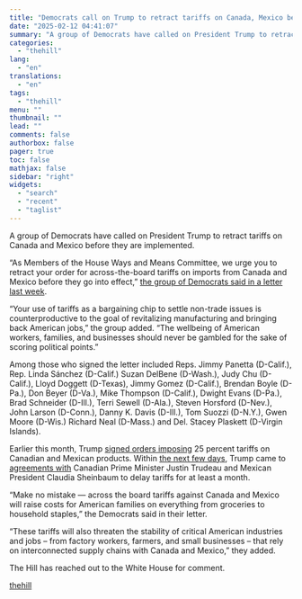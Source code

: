 ```yaml
---
title: "Democrats call on Trump to retract tariffs on Canada, Mexico before they are implemented"
date: "2025-02-12 04:41:07"
summary: "A group of Democrats have called on President Trump to retract tariffs on Canada and Mexico before they are implemented. “As Members of the House Ways and Means Committee, we urge you to retract your order for across-the-board tariffs on imports from Canada and Mexico before they go into effect,”..."
categories:
  - "thehill"
lang:
  - "en"
translations:
  - "en"
tags:
  - "thehill"
menu: ""
thumbnail: ""
lead: ""
comments: false
authorbox: false
pager: true
toc: false
mathjax: false
sidebar: "right"
widgets:
  - "search"
  - "recent"
  - "taglist"
---
```


A group of Democrats have called on President Trump to retract tariffs on Canada and Mexico before they are implemented.

“As Members of the House Ways and Means Committee, we urge you to retract your order for across-the-board tariffs on imports from Canada and Mexico before they go into effect,” [the group of Democrats said in a letter last week](https://panetta.house.gov/sites/evo-subsites/panetta.house.gov/files/evo-media-document/Quill%20-%20Letter%20%23L22674%20-%20Letter%20on%20Canada%20and%20Mexico%20Tariffs%20-%20Version%20%231%20-%2002-10-2025%20%40%2011-25%20AM.pdf).

“Your use of tariffs as a bargaining chip to settle non-trade issues is counterproductive to the goal of revitalizing manufacturing and bringing back American jobs,” the group added. “The wellbeing of American workers, families, and businesses should never be gambled for the sake of scoring political points.”

Among those who signed the letter included Reps. Jimmy Panetta (D-Calif.), Rep. Linda Sánchez (D-Calif.) Suzan DelBene (D-Wash.), Judy Chu (D-Calif.), Lloyd Doggett (D-Texas), Jimmy Gomez (D-Calif.), Brendan Boyle (D-Pa.), Don Beyer (D-Va.), Mike Thompson (D-Calif.), Dwight Evans (D-Pa.), Brad Schneider (D-Ill.), Terri Sewell (D-Ala.), Steven Horsford (D-Nev.), John Larson (D-Conn.), Danny K. Davis (D-Ill.), Tom Suozzi (D-N.Y.), Gwen Moore (D-Wis.) Richard Neal (D-Mass.) and Del. Stacey Plaskett (D-Virgin Islands).

Earlier this month, Trump [signed orders imposing](https://thehill.com/business/5122629-stock-market-trump-tariffs-canada-mexico-china/) 25 percent tariffs on Canadian and Mexican products. Within [the next few days](https://thehill.com/homenews/administration/5124026-trump-trudeau-canada-tariff-delay/), Trump came to [agreements with](https://thehill.com/homenews/administration/5122864-trump-mexico-delay-tariffs/) Canadian Prime Minister Justin Trudeau and Mexican President Claudia Sheinbaum to delay tariffs for at least a month.

“Make no mistake — across the board tariffs against Canada and Mexico will raise costs for American families on everything from groceries to household staples,” the Democrats said in their letter.

“These tariffs will also threaten the stability of critical American industries and jobs – from factory workers, farmers, and small businesses – that rely on interconnected supply chains with Canada and Mexico,” they added.

The Hill has reached out to the White House for comment.

[thehill](https://thehill.com/homenews/house/5139006-democrats-call-on-trump-to-retract-tariffs-on-canada-mexico-before-they-are-implemented/)

